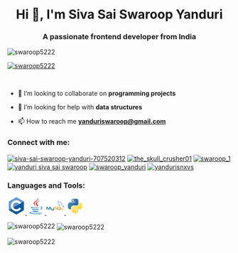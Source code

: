 <h1 align="center">Hi 👋, I'm Siva Sai Swaroop Yanduri</h1>
<h3 align="center">A passionate frontend developer from India</h3>

<p align="left"> <img src="https://komarev.com/ghpvc/?username=swaroop5222&label=Profile%20views&color=0e75b6&style=flat" alt="swaroop5222" /> </p>

<p align="left"> <a href="https://github.com/ryo-ma/github-profile-trophy"><img src="https://github-profile-trophy.vercel.app/?username=swaroop5222" alt="swaroop5222" /></a> </p>

<p align="left"> <a href="https://twitter.com/" target="blank"><img src="https://img.shields.io/twitter/follow/?logo=twitter&style=for-the-badge" alt="" /></a> </p>

- 👯 I’m looking to collaborate on **programming projects**

- 🤝 I’m looking for help with **data structures**

- 📫 How to reach me **yanduriswaroop@gmail.com**

<h3 align="left">Connect with me:</h3>
<p align="left">
<a href="https://linkedin.com/in/siva-sai-swaroop-yanduri-707520312" target="blank"><img align="center" src="https://raw.githubusercontent.com/rahuldkjain/github-profile-readme-generator/master/src/images/icons/Social/linked-in-alt.svg" alt="siva-sai-swaroop-yanduri-707520312" height="30" width="40" /></a>
<a href="https://instagram.com/the_skull_crusher01" target="blank"><img align="center" src="https://raw.githubusercontent.com/rahuldkjain/github-profile-readme-generator/master/src/images/icons/Social/instagram.svg" alt="the_skull_crusher01" height="30" width="40" /></a>
<a href="https://www.codechef.com/users/swaroop_1" target="blank"><img align="center" src="https://cdn.jsdelivr.net/npm/simple-icons@3.1.0/icons/codechef.svg" alt="swaroop_1" height="30" width="40" /></a>
<a href="https://www.hackerrank.com/yanduri siva sai swaroop" target="blank"><img align="center" src="https://raw.githubusercontent.com/rahuldkjain/github-profile-readme-generator/master/src/images/icons/Social/hackerrank.svg" alt="yanduri siva sai swaroop" height="30" width="40" /></a>
<a href="https://www.leetcode.com/swaroop_yanduri" target="blank"><img align="center" src="https://raw.githubusercontent.com/rahuldkjain/github-profile-readme-generator/master/src/images/icons/Social/leet-code.svg" alt="swaroop_yanduri" height="30" width="40" /></a>
<a href="https://auth.geeksforgeeks.org/user/yandurisnxvs" target="blank"><img align="center" src="https://raw.githubusercontent.com/rahuldkjain/github-profile-readme-generator/master/src/images/icons/Social/geeks-for-geeks.svg" alt="yandurisnxvs" height="30" width="40" /></a>
</p>

<h3 align="left">Languages and Tools:</h3>
<p align="left"> <a href="https://www.cprogramming.com/" target="_blank" rel="noreferrer"> <img src="https://raw.githubusercontent.com/devicons/devicon/master/icons/c/c-original.svg" alt="c" width="40" height="40"/> </a> <a href="https://www.java.com" target="_blank" rel="noreferrer"> <img src="https://raw.githubusercontent.com/devicons/devicon/master/icons/java/java-original.svg" alt="java" width="40" height="40"/> </a> <a href="https://www.mysql.com/" target="_blank" rel="noreferrer"> <img src="https://raw.githubusercontent.com/devicons/devicon/master/icons/mysql/mysql-original-wordmark.svg" alt="mysql" width="40" height="40"/> </a> <a href="https://www.python.org" target="_blank" rel="noreferrer"> <img src="https://raw.githubusercontent.com/devicons/devicon/master/icons/python/python-original.svg" alt="python" width="40" height="40"/> </a> </p>

<p><img align="left" src="https://github-readme-stats.vercel.app/api/top-langs?username=swaroop5222&show_icons=true&locale=en&layout=compact" alt="swaroop5222" /></p>

<p>&nbsp;<img align="center" src="https://github-readme-stats.vercel.app/api?username=swaroop5222&show_icons=true&locale=en" alt="swaroop5222" /></p>

<p><img align="center" src="https://github-readme-streak-stats.herokuapp.com/?user=swaroop5222&" alt="swaroop5222" /></p>
